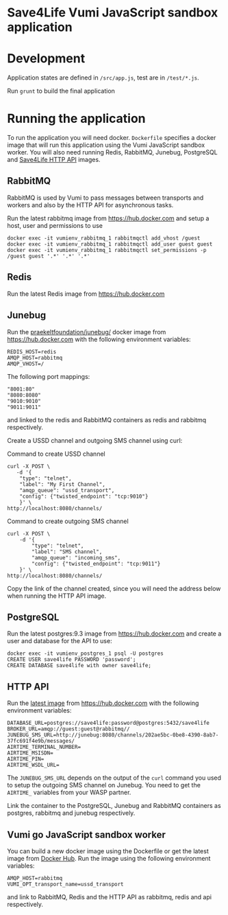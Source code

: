 Save4Life Vumi JavaScript sandbox application
=============================================

# Development

Application states are defined in `/src/app.js`, test are in `/test/*.js`.

Run `grunt` to build the final application

# Running the application

To run the application you will need docker. `Dockerfile` specifies a docker image that will run this application using the Vumi JavaScript sandbox worker. You will also need running Redis, RabbitMQ, Junebug, PostgreSQL and [Save4Life HTTP API](https://github.com/dirkcuys/save4life) images.

## RabbitMQ

RabbitMQ is used by Vumi to pass messages between transports and workers and also by the HTTP API for asynchronous tasks.

Run the latest rabbitmq image from https://hub.docker.com and setup a host, user and permissions to use

    docker exec -it vumienv_rabbitmq_1 rabbitmqctl add_vhost /guest
    docker exec -it vumienv_rabbitmq_1 rabbitmqctl add_user guest guest
    docker exec -it vumienv_rabbitmq_1 rabbitmqctl set_permissions -p /guest guest '.*' '.*' '.*'

## Redis

Run the latest Redis image from https://hub.docker.com

## Junebug

Run the [praekeltfoundation/junebug/](https://hub.docker.com/r/praekeltfoundation/junebug/) docker image from https://hub.docker.com with the following environment variables:

    REDIS_HOST=redis
    AMQP_HOST=rabbitmq
    AMQP_VHOST=/

The following port mappings:

    "8001:80"
    "8080:8080"
    "9010:9010"
    "9011:9011"

and linked to the redis and RabbitMQ containers as redis and rabbitmq respectively.

Create a USSD channel and outgoing SMS channel using curl:

Command to create USSD channel 

    curl -X POST \                                                              
       -d '{
        "type": "telnet",
        "label": "My First Channel",
        "amqp_queue": "ussd_transport",
        "config": {"twisted_endpoint": "tcp:9010"}
        }' \
    http://localhost:8080/channels/

Command to create outgoing SMS channel

    curl -X POST \
        -d '{
            "type": "telnet",
            "label": "SMS channel",
            "amqp_queue": "incoming_sms",
            "config": {"twisted_endpoint": "tcp:9011"} 
        }' \
    http://localhost:8080/channels/

Copy the link of the channel created, since you will need the address below when running the HTTP API image.

## PostgreSQL

Run the latest postgres:9.3 image from https://hub.docker.com and create a user and database for the API to use:

    docker exec -it vumienv_postgres_1 psql -U postgres
    CREATE USER save4life PASSWORD 'password';
    CREATE DATABASE save4life with owner save4life;

## HTTP API

Run the [latest image]() from https://hub.docker.com with the following environment variables:

    DATABASE_URL=postgres://save4life:password@postgres:5432/save4life
    BROKER_URL=amqp://guest:guest@rabbitmq//
    JUNEBUG_SMS_URL=http://junebug:8080/channels/202ae5bc-0be8-4390-8ab7-37fc691f4e9b/messages/
    AIRTIME_TERMINAL_NUMBER=
    AIRTIME_MSISDN=
    AIRTIME_PIN=
    AIRTIME_WSDL_URL=

The `JUNEBUG_SMS_URL` depends on the output of the `curl` command you used to setup the outgoing SMS channel on Junebug. You need to get the `AIRTIME_` variables from your WASP partner.

Link the container to the PostgreSQL, Junebug and RabbitMQ containers as postgres, rabbitmq and junebug respectively.

## Vumi go JavaScript sandbox worker

You can build a new docker image using the Dockerfile or get the latest image from [Docker Hub](https://hub.docker.com/r/dirkcuys/save4life-vumi/). Run the image using the following environment variables:

    AMQP_HOST=rabbitmq
    VUMI_OPT_transport_name=ussd_transport

and link to RabbitMQ, Redis and the HTTP API as rabbitmq, redis and api respectively.

